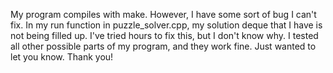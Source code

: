 My program compiles with make. However, I have some sort of bug I can't fix. 
In my run function in puzzle_solver.cpp, my solution deque that I have is not being filled up.
I've tried hours to fix this, but I don't know why. I tested all other possible parts of my program,
and they work fine. Just wanted to let you know. Thank you!

